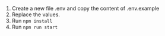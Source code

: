 1. Create a new file .env and copy the content of .env.example
2. Replace the values.
3. Run `npm install`
4. Run `npm run start`


